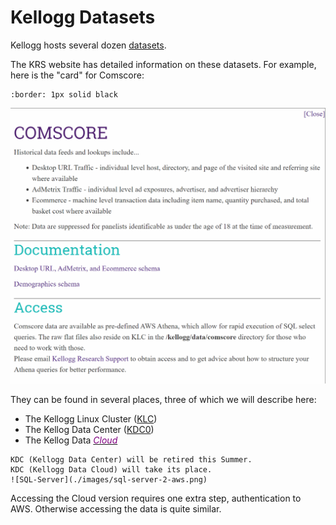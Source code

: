 # Kellogg Datasets

Kellogg hosts several dozen [datasets](https://www.kellogg.northwestern.edu/research-support/dataset.aspx).

The KRS website has detailed information on these datasets. For example, here is the "card" for Comscore:

```{image} images/comscore-data-card.png
:border: 1px solid black
```
![Comscore Data Card](images/comscore-data-card.png)

They can be found in several places, three of which we will describe here:

* The Kellogg Linux Cluster ([KLC](https://www.kellogg.northwestern.edu/research-support/computing/kellogg-linux-cluster.aspx))
* The Kellog Data Center ([KDC0](https://www.kellogg.northwestern.edu/research-support/computing/kellogg-data-center.aspx))
* The Kellog Data [<span style="color:purple">*Cloud*</span>](https://nu-sso.awsapps.com/start/#/)

```{note}
KDC (Kellogg Data Center) will be retired this Summer.
KDC (Kellogg Data Cloud) will take its place.
![SQL-Server](./images/sql-server-2-aws.png)
```

Accessing the Cloud version requires one extra step, authentication to AWS. Otherwise accessing the data is quite similar.
